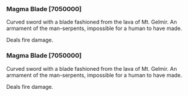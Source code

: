 ### Magma Blade [7050000]

Curved sword with a blade fashioned from the lava of Mt. Gelmir. An armament of the man-serpents, impossible for a human to have made.

Deals fire damage.### Magma Blade [7050000]

Curved sword with a blade fashioned from the lava of Mt. Gelmir. An armament of the man-serpents, impossible for a human to have made.

Deals fire damage.
